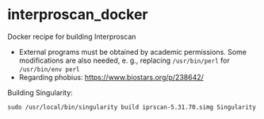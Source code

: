 # interproscan_docker
Docker recipe for building Interproscan

* External programs must be obtained by academic permissions. Some modifications are also needed, e. g., replacing ```/usr/bin/perl``` for ```/usr/bin/env perl```
* Regarding phobius: https://www.biostars.org/p/238642/

Building Singularity:

    sudo /usr/local/bin/singularity build iprscan-5.31.70.simg Singularity

